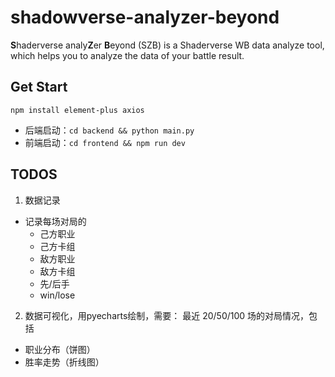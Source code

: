 # shadowverse-analyzer-beyond
**S**haderverse analy**Z**er **B**eyond (SZB) is a Shaderverse WB data analyze tool, which helps you to analyze the data of your battle result.

## Get Start
`npm install element-plus axios`

- 后端启动：`cd backend && python main.py`
- 前端启动：`cd frontend && npm run dev`

## TODOS
1. 数据记录
  - 记录每场对局的
    - 己方职业
    - 己方卡组
    - 敌方职业
    - 敌方卡组
    - 先/后手
    - win/lose

2. 数据可视化，用pyecharts绘制，需要：
  最近 20/50/100 场的对局情况，包括
  - 职业分布（饼图）
  - 胜率走势（折线图）